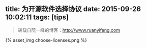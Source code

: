 title: 为开源软件选择协议
date: 2015-09-26 10:02:11
tags: [tips]
---
> 转载自阮一峰的博客：http://www.ruanyifeng.com

{% asset_img choose-licenses.png %}